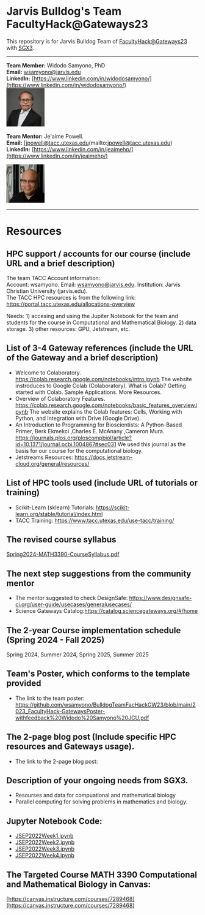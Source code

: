 # Jarvis Bulldog's Team FacultyHack@Gateways23

This repository is for Jarvis Bulldog Team of [FacultyHack@Gateways23](https://hackhpc.github.io/facultyhack-gateways23) with [SGX3](https://sciencegateways.org/). 

---

**Team Member:** Widodo Samyono, PhD                                             
**Email:** [wsamyono@jarvis.edu](mailto:wsamyono@jarvis.edu)                                          
**LinkedIn:** [https://www.linkedin.com/in/widodosamyono/](https://www.linkedin.com/in/widodosamyono/)                                                            
![image](imgs/widodo.png)
                  
**Team Mentor:** Je'aime Powell.                                
**Email:** [jpowell@tacc.utexas.edu(mailto:jpowell@tacc.utexas.edu)    
**LinkedIn:** [https://www.linkedin.com/in/jeaimehp/](https://www.linkedin.com/in/jeaimehp/)

![image](imgs/jeaime.png)

---

# Resources

## HPC support / accounts for our course (include URL and a brief description)
The team TACC Account information:                                                                                                   
Account: wsamyono. 
Email: wsamyono@jarvis.edu. 
Institution: Jarvis Christian University (jarvis.edu).                                                 
The TACC HPC resources is from the following link: https://portal.tacc.utexas.edu/allocations-overview

Needs: 1) accesing and using the Jupiter Notebook for the team and students for the course in Computational and Mathematical Biology. 2) data storage. 3) other resources: GPU, Jetstream, etc.  

## List of 3-4 Gateway references (include the URL of the Gateway and a brief description)
*  Welcome to Colaboratory. https://colab.research.google.com/notebooks/intro.ipynb The website instroduces to Google Colab (Colaboratory). What is Colab? Getting started with Colab. Sample Applications. More Resources.  
*  Overview of Colaboratory Features. https://colab.research.google.com/notebooks/basic_features_overview.ipynb The website explains the Colab features: Cells, Working with Python, and Integration with Drive (Google Drive).
*  An Introduction to Programming for Bioscientists: A Python-Based Primer, Berk Ekmekci ,Charles E. McAnany ,Cameron Mura. https://journals.plos.org/ploscompbiol/article?id=10.1371/journal.pcbi.1004867#sec031    We used this journal as the basis for our course for the computational biology.
*  Jetstreams Resources: https://docs.jetstream-cloud.org/general/resources/ 
  
## List of HPC tools used (include URL of tutorials or training)
* Scikit-Learn (sklearn) Tutorials: https://scikit-learn.org/stable/tutorial/index.html
* TACC Training: https://www.tacc.utexas.edu/use-tacc/training/

## The revised course syllabus
[Spring2024-MATH3390-CourseSyllabus.pdf](Spring2024-MATH3390-CourseSyllabus.pdf)

## The next step suggestions from the community mentor
* The mentor suggested to check DesignSafe: https://www.designsafe-ci.org/user-guide/usecases/generalusecases/
* Science Gateways Catalog:https://catalog.sciencegateways.org/#/home
  
## The 2-year Course implementation schedule (Spring 2024 - Fall 2025)
Spring 2024, Summer 2024, Spring 2025, Summer 2025 

## Team's Poster, which conforms to the template provided
* The link to the team poster: https://github.com/wsamyono/BulldogTeamFacHackGW23/blob/main/2023_FacultyHack-GatewaysPoster-withfeedback%20Widodo%20Samyono%20JCU.pdf
  
## The 2-page blog post (Include specific HPC resources and Gateways usage).
* The link to the 2-page blog post:  

## Description of your ongoing needs from SGX3.
* Resourses and data for compuational and mathematical biology
* Parallel computing for solving problems in mathematics and biology. 

## Jupyter Notebook Code:
* [JSEP2022Week1.ipynb](JSEP2022Week1.ipynb)
* [JSEP2022Week2.ipynb](JSEP2022Week2.ipynb)
* [JSEP2022Week3.ipynb](JSEP2022Week3.ipynb)
* [JSEP2022Week4.ipynb](JSEP2022Week4.ipynb)

## The Targeted Course MATH 3390 Computational and Mathematical Biology in Canvas:
[https://canvas.instructure.com/courses/7289468](https://canvas.instructure.com/courses/7289468)
